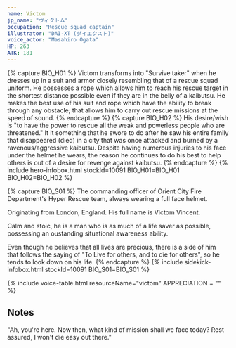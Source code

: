 ```yaml
---
name: Victom
jp_name: "ヴィクトム"
occupation: "Rescue squad captain"
illustrator: "DAI-XT (ダイエクスト)"
voice_actor: "Masahiro Ogata"
HP: 263
ATK: 181
---
```


{% capture BIO_H01 %}
Victom transforms into "Survive taker" when he dresses up in a suit and armor closely resembling that of a rescue squad uniform. He possesses a rope which allows him to reach his rescue target in the shortest distance possible even if they are in the belly of a kaibutsu.  He makes the best use of his suit and rope which have the ability to break through any obstacle; that allows him to carry out rescue missions at the speed of sound.
{% endcapture %}
{% capture BIO_H02 %}
His desire/wish is "to have the power to rescue all the weak and powerless people who are threatened." It it something that he swore to do after he saw his entire family that disappeared (died) in a city that was once attacked and burned by a ravenous/aggressive kaibutsu. Despite having numerous injuries to his face under the helmet he wears, the reason he continues to do his best to help others is out of a desire for revenge against kaibutsu.
{% endcapture %}
{% include hero-infobox.html stockId=10091 BIO_H01=BIO_H01 BIO_H02=BIO_H02 %}

{% capture BIO_S01 %}
The commanding officer of Orient City Fire Department's Hyper Rescue team, always wearing a full face helmet.

Originating from London, England. His full name is Victom Vincent.

Calm and stoic, he is a man who is as much of a life saver as possible, possessing an oustanding situational awareness ability.

Even though he believes that all lives are precious, there is a side of him that follows the saying of "To Live for others, and to die for others", so he tends to look down on his life.
{% endcapture %}
{% include sidekick-infobox.html stockId=10091 BIO_S01=BIO_S01 %}

{% include voice-table.html resourceName="victom"
APPRECIATION = ""
%}

## Notes

"Ah, you're here. Now then, what kind of mission shall we face today? Rest assured, I won't die easy out there."
